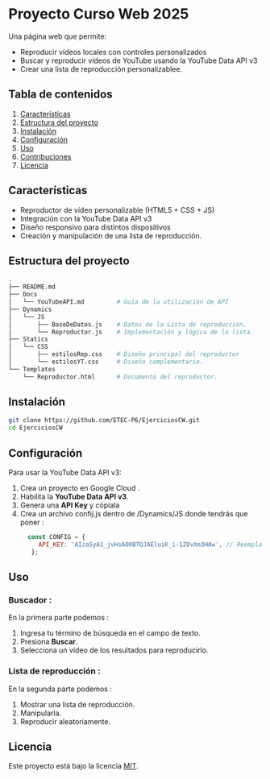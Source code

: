# Proyecto Curso Web 2025

Una página web que permite:
- Reproducir vídeos locales con controles personalizados  
- Buscar y reproducir vídeos de YouTube usando la YouTube Data API v3  
- Crear una lista de reproducción personalizablee.

## Tabla de contenidos

1. [Características](#características)  
2. [Estructura del proyecto](#estructura-del-proyecto)  
3. [Instalación](#instalación)  
4. [Configuración](#configuración)  
5. [Uso](#uso)  
6. [Contribuciones](#contribuciones)  
7. [Licencia](#licencia)  

## Características

- Reproductor de vídeo personalizable (HTML5 + CSS + JS)  
- Integración con la YouTube Data API v3  
- Diseño responsivo para distintos dispositivos
- Creación y manipulación de una lista de reproducción.

## Estructura del proyecto

```bash
.
├── README.md
├── Docs
│   └── YouTubeAPI.md         # Guía de la utilización de API
├── Dynamics
│   └── JS
│       ├── BaseDeDatos.js    # Datos de la Lista de reproducción.
│       └── Reproductor.js    # Implementación y lógica de la lista.
├── Statics
│   └── CSS
│       ├── estilosRep.css    # Diseño principal del reproductor
│       └── estilosYT.css     # Diseño complementario.
└── Templates
    └── Reproductor.html      # Documento del reproductor.
```

## Instalación

```bash
git clone https://github.com/ETEC-P6/EjerciciosCW.git
cd EjerciciosCW
```

## Configuración

Para usar la YouTube Data API v3:

1. Crea un proyecto en Google Cloud .  
2. Habilita la **YouTube Data API v3**.  
3. Genera una **API Key** y cópiala
4. Crea un archivo confij.js dentro de /Dynamics/JS donde tendrás que poner :
   ```js
     const CONFIG = {
        API_KEY: 'AIzaSyA1_jvHsAO0BTQJAEluiK_i-1ZDvXm3HAw', // Reemplaza con tu clave de API de YouTube
      };
   ```

## Uso

### Buscador :
En la primera parte podemos :
1. Ingresa tu término de búsqueda en el campo de texto.  
2. Presiona **Buscar**.  
3. Selecciona un vídeo de los resultados para reproducirlo.

### Lista de reproducción :
En la segunda parte podemos :
1. Mostrar una lista de reproducción.
2. Manipularla.
3. Reproducir aleatoriamente.


## Licencia

Este proyecto está bajo la licencia [MIT](https://opensource.org/licenses/MIT).
